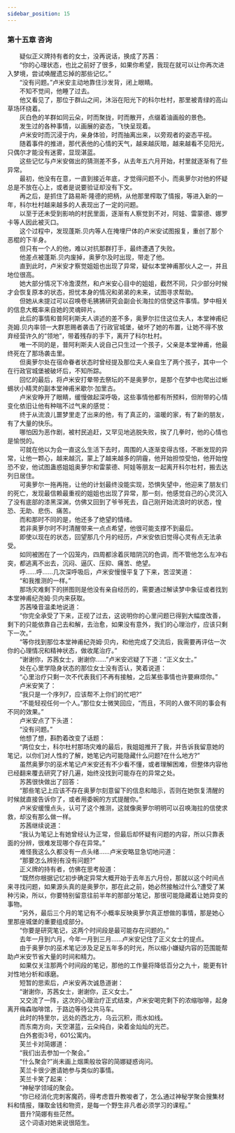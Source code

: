 ```yaml
---
sidebar_position: 15
---
```

### 第十五章 咨询  


　　疑似正义牌持有者的女士，没再说话，换成了苏茜：  
　　“你的心理状态，也比之前好了很多，如果你希望，我现在就可以让你再次进入梦境，尝试唤醒遗忘掉的那些记忆。”  
　　“没有问题。”卢米安主动地靠住沙发背，闭上眼睛。  
　　不知不觉间，他睡了过去。  
　　他又看见了，那位于群山之间，沐浴在阳光下的科尔杜村，那里被青绿的高山草场环绕着。  
　　灰白色的羊群如同云朵，时而聚拢，时而散开，点缀着油画般的景色。  
　　发生过的各种事情，以画展的姿态，飞快呈现着。  
　　卢米安时而沉浸于内，亲身体验，时而抽离出来，以旁观者的姿态平视。  
　　随着事件的推进，那代表他的心情的天气，越来越灰暗，越来越看不见阳光，只偶尔才能没有迷雾，显现湛蓝。  
　　这些记忆与卢米安做出的猜测差不多，从去年五六月开始，村里就逐渐有了些异常。  
　　最初，他没有在意，一直到接近年底，才觉得问题不小，而奥萝尔对他的怀疑总是不放在心上，或者是说要验证却没有下文。  
　　再之后，是抓住了路易斯·隆德的把柄，从他那里榨取了情报，等进入新的一年，科尔杜村越来越多的人表现出了一定的问题。  
　　以至于还未受到影响的村民里面，逐渐有人察觉到不对，阿娃、雷蒙德、娜罗卡等人因此被灭口。  
　　这个过程中，发现蓬斯.贝内等人在掩埋尸体的卢米安试图报复，重创了那个恶棍的下半身。  
　　但只有一个人的他，难以对抗那群打手，最终遭遇了失败。  
　　他差点被蓬斯.贝内废掉，奥萝尔及时出现，带走了他。  
　　直到此时，卢米安才察觉姐姐也出现了异常，疑似本堂神甫那伙人之一，并且地位很高。  
　　她大部分情况下冷澹漠然，和卢米安心目中的姐姐，截然不同，只少部分时候才会恢复原本的状态，担忧本身的情况和弟弟的未来，试图寻求帮助。  
　　但她从未提过可以召唤卷毛狒狒研究会副会长海拉的信使这件事情。梦中相关的信息大概率来自她的灵魂碎片。  
　　此后的事情和普阿利斯夫人讲述的差不多，奥萝尔拦住这位夫人，本堂神甫纪尧姆.贝内率领一大群恩赐者袭击了行政官城堡，破坏了她的布置，让她不得不放弃经营许久的“领地”，带着残存的手下，离开了科尔杜村。  
　　唯一不同的是，普阿利斯夫人说自己只生过一个孩子，父亲是本堂神甫，他最终死在了那场袭击里。  
　　但奥萝尔处在宿命眷者状态时曾经提及那位夫人亲自生了两个孩子，其中一个在行政官城堡被破坏后，不知所踪。  
　　回忆的最后，将卢米安打晕带去祭坛的不是奥萝尔，是那个在梦中也爬出过蜥蜴状小精灵的副本堂神甫米歇尔·加里古。  
　　卢米安睁开了眼睛，缓慢做起深呼吸，这些事情他都有所预料，但附带的心情变化依旧让他有种喘不过气来的感觉：  
　　终于从流浪儿噩梦里走了出来的他，有了真正的，温暖的家，有了新的朋友，有了大量的快乐。  
　　哪怕因为恶作剧，被村民追赶，又罕见地逃脱失败，挨了几拳时，他的心情也是愉悦的。  
　　可就在他以为会一直这么生活下去时，周围的人逐渐变得古怪，不断发现的异常，让他一颗心，越来越沉，蒙上了越来越多的阴霾，他开始担惊受怕，他开始惶恐不安，他试图蛊惑姐姐奥萝尔和雷蒙德、阿娃等朋友一起离开科尔杜村，搬去达列日居住。  
　　可奥萝尔一拖再拖，让他的计划最终没能实现，恐惧失望中，他迎来了朋友们的死亡，发现最信赖最重视的姐姐也出现了异常，那一刻，他感觉自己的心灵沉入了没有底部的漆黑深渊，仿佛又回到了爷爷死去，自己刚开始流浪时的状态，惶恐、无助、悲伤、痛苦。  
　　而和那时不同的是，他还多了绝望的情绪。  
　　若非奥萝尔时不时清醒带来一点点希望，他很可能支撑不到最后。  
　　即使以现在的状态，回望那几个月的经历，卢米安依旧觉得心灵有点无法承受。  
　　如同被困在了一个囚笼内，四周都涂着灰暗阴沉的色调，而不管他怎么左冲右突，都逃离不出去，沉闷、逼仄、压抑、痛苦、绝望。  
　　呼……呼……几次深呼吸后，卢米安慢慢平复了下来，苦涩笑道：  
　　“和我推测的一样。”  
　　那场灾难剩下的拼图则是他没有亲自经历的，需要通过解读梦中象征或者找到本堂神甫纪尧姆·贝内来获取。  
　　苏茜嗓音温柔地说道：  
　　“你完全承受了下来，正视了过去，这说明你的心里问题已得到大幅度改善，剩下的只能依靠自己去和解，去治愈，如果没有意外，我们的心理治疗，应该只剩下一次。”  
　　“等你找到那位本堂神甫纪尧姆·贝内，和他完成了交流后，我需要再评估一次你的心理情况和精神状态，做收尾治疗。”  
　　“谢谢你，苏茜女士，谢谢你……”卢米安迟疑了下道：“正义女士。”  
　　处在心里学隐身状态的那位女士没有否认，笑着说道：  
　　“心里治疗只剩一次不代表我们不再有接触，之后某些事情也许要麻烦你。”  
　　卢米安笑了：  
　　“我只是一个序列7，应该帮不上你们的忙吧?”  
　　“不能轻视任何一个人。”那位女士微笑回应，“而且，不同的人做不同的事会有不同的效果。”  
　　卢米安点了下头道：  
　　“没有问题。”  
　　他想了想，斟酌着改变了话题：  
　　“两位女士，科尔杜村那场灾难的最后，我姐姐推开了我，并告诉我留意她的笔记，以你们对人性的了解，她笔记内可能隐藏什么问题?在什么地方?”  
　　虽然奥萝尔的巫术笔记卢米安还有不少看不懂，或者理解困难，但整体内容他已经翻来覆去研究了好几遍，始终没找到可能存在的异常之处。  
　　苏茜很快做出了回答：  
　　“那些笔记上应该不存在奥萝尔刻意留下的信息和暗示，否则在她恢复清醒的时候就直接告诉你了，或者用委婉的方式提醒你。”  
　　卢米安缓慢点头，认可了这个推测，这就像奥萝尔明明可以召唤海拉的信使求救，却没有那么做一样。  
　　苏茜继续说道：  
　　“我认为笔记上有她曾经认为正常，但最后却怀疑有问题的内容，所以只靠表面的分辨，很难发现哪个存在异常。”  
　　难怪我这么久都没有一点头绪……卢米安略显急切地问道：  
　　“那要怎么辨别有没有问题?”  
　　正义牌的持有者，仿佛在思考般道：  
　　“既然你根据记忆初步确定异常大概开始于去年五六月份，那就以这个时间点来寻找问题，如果源头真的是奥萝尔，那在此之前，她必然接触过什么?遭受了某种污染，所以，你要特别留意往前半年的那部分笔记，那很可能隐藏着让她异变的事物。  
　　“另外，最后三个月的笔记有不小概率反映奥萝尔真正想做的事情，那是她心里那座城堡的重要组成部分。  
　　“你要是研究笔记，这两个时间段是最可能存在问题的。”  
　　去年一月到六月，今年一月到三月……卢米安记住了正义女士的提点。  
　　由于奥萝尔的巫术笔记涉及足足五年多的时光，所以缩小嫌疑内容的范围能帮助卢米安节省大量的时间和精力。  
　　如果仅关注那两个时间段的笔记，那他的工作量将降低百分之九十，能更有针对性地分析和琢磨。  
　　短暂的思索后，卢米安再次诚恳道谢：  
　　“谢谢你，苏茜女士，谢谢你，正义女士。”  
　　又交流了一阵，这次的心理治疗正式结束，卢米安喝完剩下的浓缩咖啡，起身离开梅森咖啡馆，于路边等待公共马车。  
　　此时的特里尔，远处的西北方，乌云沉积，雨水如线。  
　　而东南方向，天空湛蓝，云朵纯白，染着金灿灿的光芒。  
　　白外套街3号，601公寓内。  
　　芙兰卡对简娜道：  
　　“我们出去参加一个聚会。”  
　　“什么聚会?”尚未画上烟熏般妆容的简娜疑惑询问。  
　　芙兰卡很少邀请她参与类似的事情。  
　　芙兰卡笑了起来：  
　　“神秘学领域的聚会。  
　　“你已经消化完刺客魔药，得考虑晋升教唆者了，怎么通过神秘学聚会搜集材料和情报，赚取金钱和物资，是每一个野生非凡者必须学习的课程。”  
　　晋升?简娜有些茫然。  
　　这个词语对她来说很陌生。  
